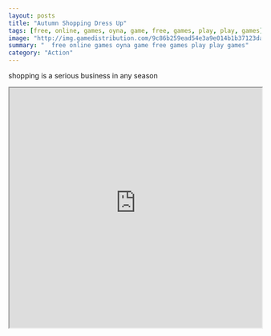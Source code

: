 ```yaml
---
layout: posts
title: "Autumn Shopping Dress Up"
tags: [free, online, games, oyna, game, free, games, play, play, games]
image: "http://img.gamedistribution.com/9c86b259ead54e3a9e014b1b37123da5.jpg"
summary: "  free online games oyna game free games play play games"
category: "Action"
---
```


shopping is a serious business in any season

<iframe width="100%" height="480px;" src="http://flash.gamedistribution.com?game=9c86b259ead54e3a9e014b1b37123da5"></iframe>